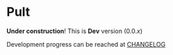 # Pult

**Under construction**! This is **Dev** version (0.0.*x*)

Development progress can be reached at [CHANGELOG](./CHANGELOG.md)
